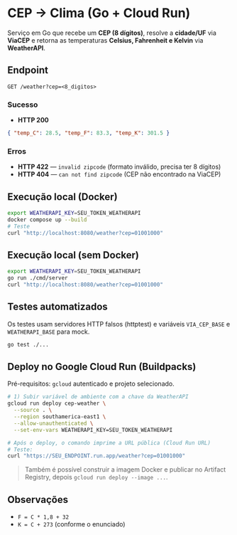# CEP → Clima (Go + Cloud Run)

Serviço em Go que recebe um **CEP (8 dígitos)**, resolve a **cidade/UF** via **ViaCEP** e retorna as temperaturas **Celsius, Fahrenheit e Kelvin** via **WeatherAPI**.

## Endpoint
`GET /weather?cep=<8_digitos>`

### Sucesso
- **HTTP 200**
```json
{ "temp_C": 28.5, "temp_F": 83.3, "temp_K": 301.5 }
```

### Erros
- **HTTP 422** — `invalid zipcode` (formato inválido, precisa ter 8 dígitos)
- **HTTP 404** — `can not find zipcode` (CEP não encontrado na ViaCEP)

## Execução local (Docker)
```bash
export WEATHERAPI_KEY=SEU_TOKEN_WEATHERAPI
docker compose up --build
# Teste
curl "http://localhost:8080/weather?cep=01001000"
```

## Execução local (sem Docker)
```bash
export WEATHERAPI_KEY=SEU_TOKEN_WEATHERAPI
go run ./cmd/server
curl "http://localhost:8080/weather?cep=01001000"
```

## Testes automatizados
Os testes usam servidores HTTP falsos (httptest) e variáveis `VIA_CEP_BASE` e `WEATHERAPI_BASE` para mock.
```bash
go test ./...
```

## Deploy no Google Cloud Run (Buildpacks)
Pré-requisitos: `gcloud` autenticado e projeto selecionado.

```bash
# 1) Subir variável de ambiente com a chave da WeatherAPI
gcloud run deploy cep-weather \
  --source . \
  --region southamerica-east1 \
  --allow-unauthenticated \
  --set-env-vars WEATHERAPI_KEY=SEU_TOKEN_WEATHERAPI

# Após o deploy, o comando imprime a URL pública (Cloud Run URL)
# Teste:
curl "https://SEU_ENDPOINT.run.app/weather?cep=01001000"
```

> Também é possível construir a imagem Docker e publicar no Artifact Registry, depois `gcloud run deploy --image ...`.

## Observações
- `F = C * 1,8 + 32`
- `K = C + 273` (conforme o enunciado)

